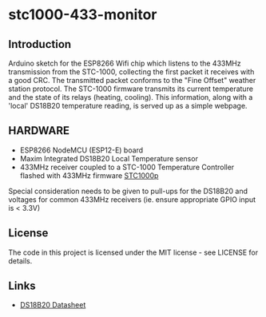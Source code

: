 # stc1000-433-monitor

## Introduction

Arduino sketch for the ESP8266 Wifi chip which listens to the 433MHz transmission from the STC-1000, collecting the first packet it receives with a good CRC. The transmitted packet conforms to the "Fine Offset" weather station protocol.  The STC-1000 firmware transmits its current temperature and the state of its relays (heating, cooling).  This information, along with a 'local' DS18B20 temperature reading, is served up as a simple webpage.


## HARDWARE

 * ESP8266 NodeMCU (ESP12-E) board
 * Maxim Integrated DS18B20 Local Temperature sensor
 * 433MHz receiver coupled to a STC-1000 Temperature Controller flashed with 433MHz firmware [STC1000p](https://github.com/matsstaff/stc1000p)

Special consideration needs to be given to pull-ups for the DS18B20 and voltages for common 433MHz receivers (ie. ensure appropriate GPIO input is < 3.3V)

## License

The code in this project is licensed under the MIT license - see LICENSE for details.

## Links

 * [DS18B20 Datasheet](http://datasheets.maximintegrated.com/en/ds/DS18B20.pdf)